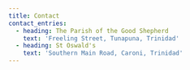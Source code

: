 ```yaml
---
title: Contact
contact_entries:
  - heading: The Parish of the Good Shepherd
    text: 'Freeling Street, Tunapuna, Trinidad'
  - heading: St Oswald's
    text: 'Southern Main Road, Caroni, Trinidad'
---
```



